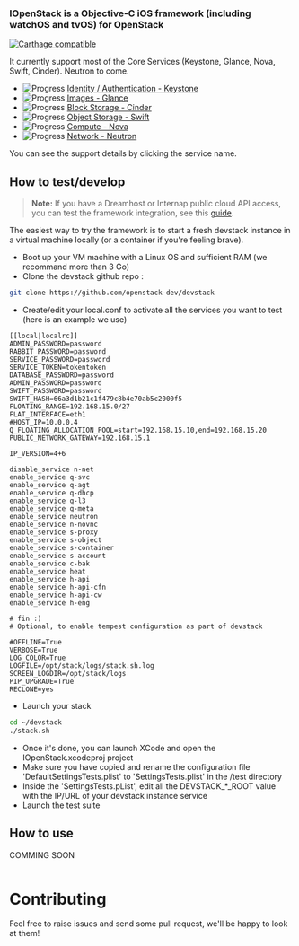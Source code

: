 ### IOpenStack is a Objective-C iOS framework (including watchOS and tvOS) for OpenStack

[![Carthage compatible](https://img.shields.io/badge/Carthage-compatible-4BC51D.svg?style=flat)](https://github.com/Carthage/Carthage)


It currently support most of the Core Services (Keystone, Glance, Nova, Swift, Cinder). Neutron to come.

+ ![Progress](http://progressed.io/bar/90)   [Identity / Authentication - Keystone](/src/Auth)   
+ ![Progress](http://progressed.io/bar/60)   [Images - Glance](/src/Image)   
+ ![Progress](http://progressed.io/bar/90)   [Block Storage - Cinder](/src/BlockStorage)  
+ ![Progress](http://progressed.io/bar/60)   [Object Storage - Swift](/src/ObjectStorage) 
+ ![Progress](http://progressed.io/bar/30)   [Compute - Nova](/src/Compute)  
+ ![Progress](http://progressed.io/bar/0)   [Network - Neutron](/src/Network) 

You can see the support details by clicking the service name.


How to test/develop
-------------------
> **Note:** If you have a Dreamhost or Internap public cloud API access, you can test the framework integration, see this [guide](/src/Auth/Provider).

The easiest way to try the framework is to start a fresh devstack instance in a virtual machine locally (or a container if you're feeling brave).
* Boot up your VM machine with a Linux OS and sufficient RAM (we recommand more than 3 Go)
* Clone the devstack github repo :
```bash
git clone https://github.com/openstack-dev/devstack
```
* Create/edit your local.conf to activate all the services you want to test (here is an example we use)
```text
[[local|localrc]]
ADMIN_PASSWORD=password
RABBIT_PASSWORD=password
SERVICE_PASSWORD=password
SERVICE_TOKEN=tokentoken
DATABASE_PASSWORD=password
ADMIN_PASSWORD=password
SWIFT_PASSWORD=password
SWIFT_HASH=66a3d1b21c1f479c8b4e70ab5c2000f5
FLOATING_RANGE=192.168.15.0/27
FLAT_INTERFACE=eth1
#HOST_IP=10.0.0.4
Q_FLOATING_ALLOCATION_POOL=start=192.168.15.10,end=192.168.15.20
PUBLIC_NETWORK_GATEWAY=192.168.15.1

IP_VERSION=4+6

disable_service n-net
enable_service q-svc
enable_service q-agt
enable_service q-dhcp
enable_service q-l3
enable_service q-meta
enable_service neutron
enable_service n-novnc
enable_service s-proxy 
enable_service s-object 
enable_service s-container 
enable_service s-account
enable_service c-bak
enable_service heat 
enable_service h-api 
enable_service h-api-cfn 
enable_service h-api-cw 
enable_service h-eng

# fin :)
# Optional, to enable tempest configuration as part of devstack

#OFFLINE=True
VERBOSE=True
LOG_COLOR=True
LOGFILE=/opt/stack/logs/stack.sh.log
SCREEN_LOGDIR=/opt/stack/logs
PIP_UPGRADE=True
RECLONE=yes
```
* Launch your stack
```bash
cd ~/devstack
./stack.sh
```
* Once it's done, you can launch XCode and open the IOpenStack.xcodeproj project
* Make sure you have copied and rename the configuration file 'DefaultSettingsTests.plist' to 'SettingsTests.plist' in the /test directory
* Inside the 'SettingsTests.pList', edit all the DEVSTACK_*_ROOT value with the IP/URL of your devstack instance service
* Launch the test suite


How to use
----------
COMMING SOON
```objective-c


```


Contributing
============

Feel free to raise issues and send some pull request, we'll be happy to look at them!